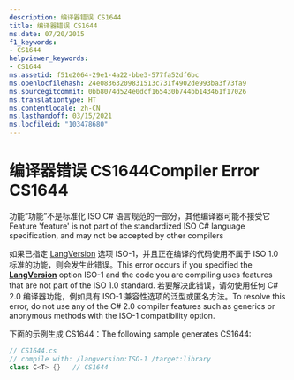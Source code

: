```yaml
---
description: 编译器错误 CS1644
title: 编译器错误 CS1644
ms.date: 07/20/2015
f1_keywords:
- CS1644
helpviewer_keywords:
- CS1644
ms.assetid: f51e2064-29e1-4a22-bbe3-577fa52df6bc
ms.openlocfilehash: 24e08363209831513c731f4902de993ba3f73fa9
ms.sourcegitcommit: 0bb8074d524e0dcf165430b744bb143461f17026
ms.translationtype: HT
ms.contentlocale: zh-CN
ms.lasthandoff: 03/15/2021
ms.locfileid: "103478680"
---
```

# <a name="compiler-error-cs1644"></a><span data-ttu-id="8618d-103">编译器错误 CS1644</span><span class="sxs-lookup"><span data-stu-id="8618d-103">Compiler Error CS1644</span></span>

<span data-ttu-id="8618d-104">功能“功能”不是标准化 ISO C# 语言规范的一部分，其他编译器可能不接受它</span><span class="sxs-lookup"><span data-stu-id="8618d-104">Feature 'feature' is not part of the standardized ISO C# language specification, and may not be accepted by other compilers</span></span>  
  
 <span data-ttu-id="8618d-105">如果已指定 [LangVersion](../compiler-options/language.md#langversion) 选项 ISO-1，并且正在编译的代码使用不属于 ISO 1.0 标准的功能，则会发生此错误。</span><span class="sxs-lookup"><span data-stu-id="8618d-105">This error occurs if you specified the [**LangVersion**](../compiler-options/language.md#langversion) option ISO-1 and the code you are compiling uses features that are not part of the ISO 1.0 standard.</span></span> <span data-ttu-id="8618d-106">若要解决此错误，请勿使用任何 C# 2.0 编译器功能，例如具有 ISO-1 兼容性选项的泛型或匿名方法。</span><span class="sxs-lookup"><span data-stu-id="8618d-106">To resolve this error, do not use any of the C# 2.0 compiler features such as generics or anonymous methods with the ISO-1 compatibility option.</span></span>  
  
 <span data-ttu-id="8618d-107">下面的示例生成 CS1644：</span><span class="sxs-lookup"><span data-stu-id="8618d-107">The following sample generates CS1644:</span></span>  
  
```csharp  
// CS1644.cs  
// compile with: /langversion:ISO-1 /target:library  
class C<T> {}   // CS1644  
```
